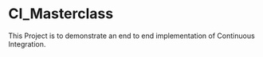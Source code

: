 # CI_Masterclass
This Project is to demonstrate an end to end implementation of Continuous Integration.
